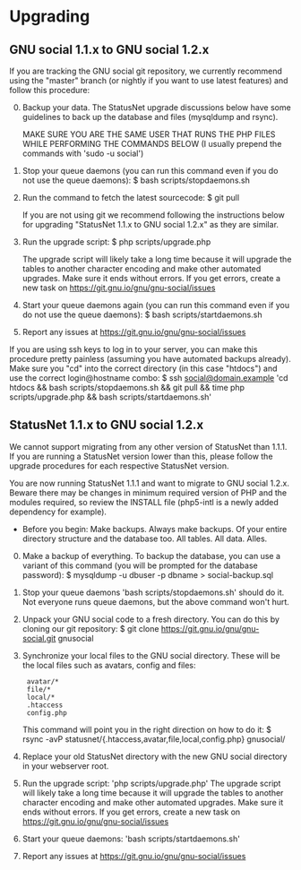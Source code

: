 Upgrading
=========

GNU social 1.1.x to GNU social 1.2.x
------------------------------------

If you are tracking the GNU social git repository, we currently recommend
using the "master" branch (or nightly if you want to use latest features)
and follow this procedure: 

0. Backup your data. The StatusNet upgrade discussions below have some
    guidelines to back up the database and files (mysqldump and rsync).

    MAKE SURE YOU ARE THE SAME USER THAT RUNS THE PHP FILES WHILE PERFORMING
    THE COMMANDS BELOW (I usually prepend the commands with 'sudo -u social')

1. Stop your queue daemons (you can run this command even if you do not
    use the queue daemons):
    $ bash scripts/stopdaemons.sh

2. Run the command to fetch the latest sourcecode:
    $ git pull
    
    If you are not using git we recommend following the instructions below
    for upgrading "StatusNet 1.1.x to GNU social 1.2.x" as they are similar.

3. Run the upgrade script:
    $ php scripts/upgrade.php

   The upgrade script will likely take a long time because it will
    upgrade the tables to another character encoding and make other
    automated upgrades. Make sure it ends without errors. If you get
    errors, create a new task on https://git.gnu.io/gnu/gnu-social/issues

4. Start your queue daemons again (you can run this command even if you
    do not use the queue daemons):
    $ bash scripts/startdaemons.sh

5. Report any issues at https://git.gnu.io/gnu/gnu-social/issues

If you are using ssh keys to log in to your server, you can make this
procedure pretty painless (assuming you have automated backups already).
Make sure you "cd" into the correct directory (in this case "htdocs")
and use the correct login@hostname combo:
    $ ssh social@domain.example 'cd htdocs
            && bash scripts/stopdaemons.sh
            && git pull
            && time php scripts/upgrade.php
            && bash scripts/startdaemons.sh'

StatusNet 1.1.x to GNU social 1.2.x
-----------------------------------

We cannot support migrating from any other version of StatusNet than 
1.1.1. If you are running a StatusNet version lower than this, please 
follow the upgrade procedures for each respective StatusNet version.

You are now running StatusNet 1.1.1 and want to migrate to GNU social
1.2.x. Beware there may be changes in minimum required version of PHP
and the modules required, so review the INSTALL file (php5-intl is a
newly added dependency for example).

* Before you begin: Make backups. Always make backups. Of your entire 
directory structure and the database too. All tables. All data. Alles.

0. Make a backup of everything. To backup the database, you can use a
variant of this command (you will be prompted for the database password):
    $ mysqldump -u dbuser -p dbname > social-backup.sql

1. Stop your queue daemons 'bash scripts/stopdaemons.sh' should do it.
    Not everyone runs queue daemons, but the above command won't hurt.

2. Unpack your GNU social code to a fresh directory. You can do this
    by cloning our git repository:
    $ git clone https://git.gnu.io/gnu/gnu-social.git gnusocial

3. Synchronize your local files to the GNU social directory. These 
    will be the local files such as avatars, config and files:

        avatar/*
        file/*
        local/*
        .htaccess
        config.php

    This command will point you in the right direction on how to do it:
    $ rsync -avP statusnet/{.htaccess,avatar,file,local,config.php} gnusocial/

4. Replace your old StatusNet directory with the new GNU social
    directory in your webserver root.

5. Run the upgrade script: 'php scripts/upgrade.php'
   The upgrade script will likely take a long time because it will
    upgrade the tables to another character encoding and make other
    automated upgrades. Make sure it ends without errors. If you get
    errors, create a new task on https://git.gnu.io/gnu/gnu-social/issues

6. Start your queue daemons: 'bash scripts/startdaemons.sh'

7. Report any issues at https://git.gnu.io/gnu/gnu-social/issues
